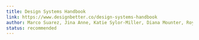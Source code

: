 ```yaml
---
title: Design Systems Handbook
link: https://www.designbetter.co/design-systems-handbook
author: Marco Suarez, Jina Anne, Katie Sylor-Miller, Diana Mounter, Roy Stanfield
status: recommended
---
```

